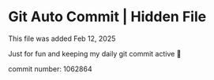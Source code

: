 # Git Auto Commit | Hidden File

This file was added Feb 12, 2025

Just for fun and keeping my daily git commit active 🤪

commit number: 1062864
